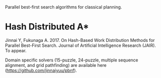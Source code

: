 Parallel best-first search algorithms for classical planning.


# Hash Distributed A*
Jinnai Y, Fukunaga A. 2017. On Hash-Based Work Distribution Methods for Parallel Best-First Search. Journal of Artificial Intelligence Research (JAIR). To appear.

Domain specific solvers (15-puzzle, 24-puzzle, multiple sequence alignment, and grid pathfinding) are available here (https://github.com/jinnaiyuu/pbnf).

